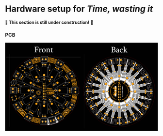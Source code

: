 # Hardware setup for *Time, wasting it*

**🚧 This section is still under construction!** 🚧



### PCB

![pcb_front_and_back](../img/pcb_front_and_back.jpg)